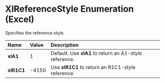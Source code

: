 
# XlReferenceStyle Enumeration (Excel)

Specifies the reference style.



|**Name**|**Value**|**Description**|
|:-----|:-----|:-----|
| **xlA1**|1|Default. Use  **xlA1** to return an A1-style reference.|
| **xlR1C1**|-4150|Use  **xlR1C1** to return an R1C1-style reference.|
